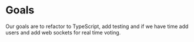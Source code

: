 # Goals

Our goals are to refactor to TypeScript, add testing and if we have time add users and add web sockets for real time voting.
